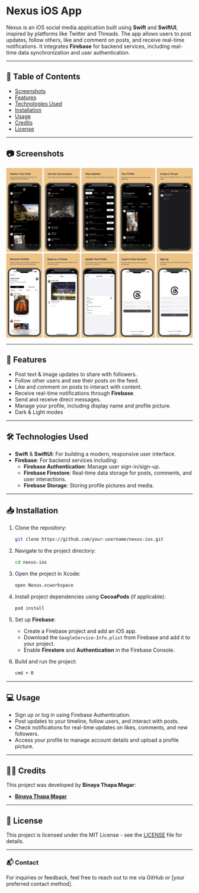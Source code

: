 # Nexus iOS App

Nexus is an iOS social media application built using **Swift** and **SwiftUI**, inspired by platforms like Twitter and Threads. The app allows users to post updates, follow others, like and comment on posts, and receive real-time notifications. It integrates **Firebase** for backend services, including real-time data synchronization and user authentication.

---

## 📜 Table of Contents
- [Screenshots](#-screenshots)
- [Features](#-features)
- [Technologies Used](#-technologies-used)
- [Installation](#-installation)
- [Usage](#-usage)
- [Credits](#-credits)
- [License](#-license)

---

## 📷 Screenshots
<img src="Screenshots/main.png">
<img src="Screenshots/secondary.png">

---

## 🚀 Features
- Post text & image updates to share with followers.
- Follow other users and see their posts on the feed.
- Like and comment on posts to interact with content.
- Receive real-time notifications through **Firebase**.
- Send and receive direct messages.
- Manage your profile, including display name and profile picture.
- Dark & Light modes

---

## 🛠 Technologies Used
- **Swift** & **SwiftUI**: For building a modern, responsive user interface.
- **Firebase**: For backend services including:
  - **Firebase Authentication**: Manage user sign-in/sign-up.
  - **Firebase Firestore**: Real-time data storage for posts, comments, and user interactions.
  - **Firebase Storage**: Storing profile pictures and media.

---

## 📥 Installation

1. Clone the repository:
    ```bash
    git clone https://github.com/your-username/nexus-ios.git
    ```

2. Navigate to the project directory:
    ```bash
    cd nexus-ios
    ```

3. Open the project in Xcode:
    ```bash
    open Nexus.xcworkspace
    ```

4. Install project dependencies using **CocoaPods** (if applicable):
    ```bash
    pod install
    ```

5. Set up **Firebase**:
   - Create a Firebase project and add an iOS app.
   - Download the `GoogleService-Info.plist` from Firebase and add it to your project.
   - Enable **Firestore** and **Authentication** in the Firebase Console.

6. Build and run the project:
    ```bash
    cmd + R
    ```

---

## 💻 Usage
- Sign up or log in using Firebase Authentication.
- Post updates to your timeline, follow users, and interact with posts.
- Check notifications for real-time updates on likes, comments, and new followers.
- Access your profile to manage account details and upload a profile picture.

---

## 👨‍💻 Credits
This project was developed by **Binaya Thapa Magar**:
- [**Binaya Thapa Magar**](https://github.com/binayathapamagar?tab=repositories)

---

## 📄 License
This project is licensed under the MIT License - see the [LICENSE](LICENSE) file for details.

---

### 📬 Contact
For inquiries or feedback, feel free to reach out to me via GitHub or [your preferred contact method].
